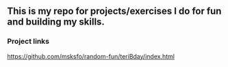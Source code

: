 ## This is my repo for projects/exercises I do for fun and building my skills.

### Project links
https://github.com/msksfo/random-fun/teriBday/index.html
